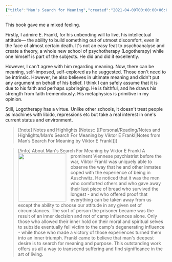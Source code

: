 ```yaml
---
{"title":"Man's Search for Meaning","created":"2021-04-09T00:00:00+06:00","updated":"2023-01-29T22:22:23+06:00","read_count":1,"dg-note-icon":2,"authors":["Viktor E. Frankl","Harold S. Kushner","William J. Winslade","Isle Lasch"],"isbn10":"080701429X","cover":"https://images-na.ssl-images-amazon.com/images/S/compressed.photo.goodreads.com/books/1535419394i/4069.jpg","dg-publish":true,"dg-metatags":{"og:image":"https://images-na.ssl-images-amazon.com/images/S/compressed.photo.goodreads.com/books/1535419394i/4069.jpg"},"status":"Read","rating":4,"reviewed":true,"tags":["psychology","WWII"],"log":[{"status":"Read","timestamp":"2021-04-25T00:00:00+06:00"},{"status":"To Read","timestamp":"2021-04-09T00:00:00+06:00"}],"dg-path":"Reading/Books/Read/Man_s Search for Meaning by Viktor E. Frankl.md","permalink":"/reading/books/read/man-s-search-for-meaning-by-viktor-e-frankl/","metatags":{"og:image":"https://images-na.ssl-images-amazon.com/images/S/compressed.photo.goodreads.com/books/1535419394i/4069.jpg"},"dgPassFrontmatter":true,"noteIcon":2}
---
```


This book gave me a mixed feeling.  
  
Firstly, I admire E. Frankl, for his unbending will to live, his intellectual attitude— the ability to build something out of utmost discomfort, even in the face of almost certain death. It's not an easy feat to psychoanalyse and create a theory, a whole new school of psychotherapy (Logotherapy) while one himself is part of the subjects. He did and did it excellently.  
  
However, I can't agree with him regarding meaning. Now, there can be meaning, self-imposed, self-explored as he suggested. Those don't need to be intrinsic. However, he also believes in ultimate meaning and didn't put any argument on behalf of his belief. I think I can safely assume that it is due to his faith and perhaps upbringing. He is faithful, and he draws his strength from faith tremendously. His metaphysics is primitive in my opinion.  
  
Still, Logotherapy has a virtue. Unlike other schools, it doesn't treat people as machines with libido, repressions etc but take a real interest in one's current status and environment.

> [!note] Notes and Highlights
> (Notes:: [[Personal/Reading/Notes and Highlights/Man’s Search For Meaning by Viktor E Frankl\|Notes from Man’s Search For Meaning by Viktor E Frankl]])


> [!info] About Man's Search For Meaning by Viktor E Frankl
> <img src="https://images-na.ssl-images-amazon.com/images/S/compressed.photo.goodreads.com/books/1535419394i/4069.jpg" style="float: left; width: 150px; height: auto; margin-right: 1em;" /> A prominent Viennese psychiatrist before the war, Viktor Frankl was uniquely able to observe the way that he and other inmates coped with the experience of being in Auschwitz. He noticed that it was the men who comforted others and who gave away their last piece of bread who survived the longest - and who offered proof that everything can be taken away from us except the ability to choose our attitude in any given set of circumstances. The sort of person the prisoner became was the result of an inner decision and not of camp influences alone. Only those who allowed their inner hold on their moral and spiritual selves to subside eventually fell victim to the camp's degenerating influence - while those who made a victory of those experiences turned them into an inner triumph. Frankl came to believe that man's deepest desire is to search for meaning and purpose. This outstanding work offers us all a way to transcend suffering and find significance in the art of living.
